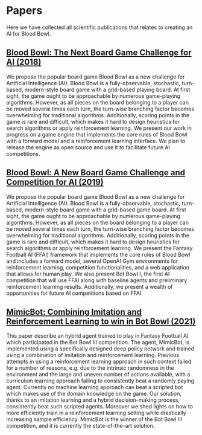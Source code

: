 # Papers
Here we have collected all scientific publications that relates to creating an AI for Blood Bowl. 

## [Blood Bowl: The Next Board Game Challenge for AI (2018)](https://njustesen.github.io/njustesen/publications/justesen2018blood.pdf)
We propose the popular board game Blood Bowl as a new challenge for Artificial Intelligence (AI). Blood Bowl is a fully-observable, stochastic, turn-based, modern-style board game with a grid-based playing board. At first sight, the game ought to be approachable by numerous game-playing algorithms. However, as all pieces on the board belonging to a player can be moved several times each turn, the turn-wise branching factor becomes overwhelming for traditional algorithms. Additionally, scoring points in the game is rare and difficult, which makes it hard to design heuristics for search algorithms or apply reinforcement learning. We present our work in progress on a game engine that implements the core rules of Blood Bowl with a forward model and a reinforcement learning interface. We plan to release the engine as open source and use it to facilitate future AI competitions.

## [Blood Bowl: A New Board Game Challenge and Competition for AI (2019)](https://njustesen.github.io/njustesen/publications/justesen2019blood.pdf)
We propose the popular board game Blood Bowl as a new challenge for Artificial Intelligence (AI). Blood Bowl is a fully-observable, stochastic, turn-based, modern-style board game with a grid-based game board. At first sight, the game ought to be approachable by numerous game-playing algorithms. However, as all pieces on the board belonging to a player can be moved several times each turn, the turn-wise branching factor becomes overwhelming for traditional algorithms. Additionally, scoring points in the game is rare and difficult, which makes it hard to design heuristics for search algorithms or apply reinforcement learning. We present the Fantasy Football AI (FFAI) framework that implements the core rules of Blood Bowl and includes a forward model, several OpenAI Gym environments for reinforcement learning, competition functionalities, and a web application that allows for human play. We also present Bot Bowl I, the first AI competition that will use FFAI along with baseline agents and preliminary reinforcement learning results. Additionally, we present a wealth of opportunities for future AI competitions based on FFAI.

## [MimicBot: Combining Imitation and Reinforcement Learning to win in Bot Bowl (2021)](https://arxiv.org/abs/2108.09478)
This paper describe an hybrid agent trained to play in Fantasy Football AI which participated in the Bot Bowl III competition. The agent, MimicBot, is implemented using a specifically designed deep policy network and trained using a combination of imitation and reinforcement learning. Previous attempts in using a reinforcement learning approach in such context failed for a number of reasons, e.g. due to the intrinsic randomness in the environment and the large and uneven number of actions available, with a curriculum learning approach failing to consistently beat a randomly paying agent. Currently no machine learning approach can beat a scripted bot which makes use of the domain knowledge on the game. Our solution, thanks to an imitation learning and a hybrid decision-making process, consistently beat such scripted agents. Moreover we shed lights on how to more efficiently train in a reinforcement learning setting while drastically increasing sample efficiency. MimicBot is the winner of the Bot Bowl III competition, and it is currently the state-of-the-art solution.
